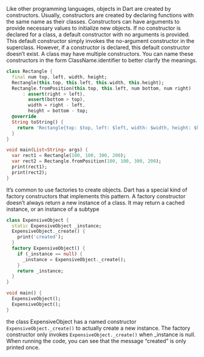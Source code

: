 Like other programming languages, objects in Dart are created by
constructors. Usually, constructors are created by declaring functions
with the same name as their classes. Constructors can have arguments
to provide necessary values to initialize new objects. If no constructor is
declared for a class, a default constructor with no arguments is provided.
This default constructor simply invokes the no-argument constructor
in the superclass. However, if a constructor is declared, this default
constructor doesn’t exist.
A class may have multiple constructors. You can name these
constructors in the form ClassName.identifier to better clarify the
meanings.


```dart
class Rectangle {
  final num top, left, width, height;
  Rectangle(this.top, this.left, this.width, this.height);
  Rectangle.fromPosition(this.top, this.left, num bottom, num right)
      : assert(right > left),
        assert(bottom > top),
        width = right - left,
        height = bottom - top;
  @override
  String toString() {
    return 'Rectangle{top: $top, left: $left, width: $width, height: $height}';
  }
}

void main(List<String> args) {
  var rect1 = Rectangle(100, 100, 300, 200);
  var rect2 = Rectangle.fromPosition(100, 100, 300, 200);
  print(rect1);
  print(rect2);
}
```

It’s common to use factories to create objects. Dart has a special
kind of factory constructors that implements this pattern. A factory
constructor doesn’t always return a new instance of a class. It may return
a cached instance, or an instance of a subtype

```dart
class ExpensiveObject {
  static ExpensiveObject _instance;
  ExpensiveObject._create() {
    print('created');
  }
  factory ExpensiveObject() {
    if (_instance == null) {
      _instance = ExpensiveObject._create();
    }
    return _instance;
  }
}

void main() {
  ExpensiveObject();
  ExpensiveObject();
}

```
the class
ExpensiveObject has a named constructor `ExpensiveObject._create()`
to actually create a new instance. The factory constructor only invokes
`ExpensiveObject._create()` when _instance is null. When running the
code, you can see that the message “created” is only printed once.
